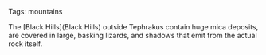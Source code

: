 Tags: mountains

The [Black Hills](Black Hills) outside Tephrakus contain huge mica deposits, are covered in large, basking lizards, and shadows that emit from the actual rock itself. 